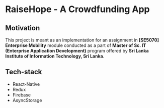 # RaiseHope - A Crowdfunding App

## Motivation

This project is meant as an implementation for an assignment in **[SE5070] Enterprise Mobility** module conducted as a
part of **Master of Sc. IT (Enterprise Application Development)** program offered by **Sri Lanka Institute of
Information Technology, Sri Lanka**.

## Tech-stack
- React-Native
- Redux
- Firebase
- AsyncStorage
